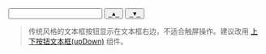 <aside class="doc-demo"><span class="x-picker x-updown" x-role="upDown"><input type="text" class="x-textbox"> <button class="x-button x-updown-up">_▴_</button> <button class="x-button x-updown-down">_▾_</button></span> </aside>

> 传统风格的文本框按钮显示在文本框右边，不适合触屏操作。建议改用 [上下按钮文本框(upDown)](upDown.html) 组件。